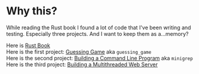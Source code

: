 # Why this?

While reading the Rust book I found a lot of code that I've been writing and testing. Especially three projects. And I want to keep them as a...memory?  

Here is [Rust Book](https://doc.rust-lang.org/book/title-page.html)  
Here is the first project: [Guessing Game](https://doc.rust-lang.org/book/ch02-00-guessing-game-tutorial.html) aka `guessing_game`  
Here is the second project: [Building a Command Line Program](https://doc.rust-lang.org/book/ch12-00-an-io-project.html) aka `minigrep`  
Here is the third project: [Building a Multithreaded Web Server](https://doc.rust-lang.org/book/ch20-00-final-project-a-web-server.html)  
